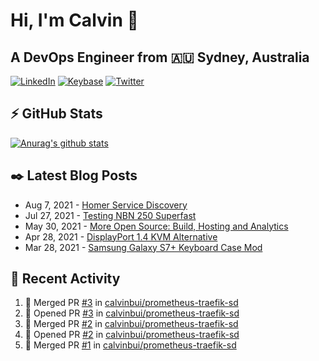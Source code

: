 # Hi, I'm Calvin 🍭
## A DevOps Engineer from 🇦🇺 Sydney, Australia</h3>

[![LinkedIn](https://img.shields.io/badge/-c–bui-0077B5?style=flat-square&labelColor=0077B5&logo=LinkedIn&logoColor=white)](https://www.linkedin.com/in/c-bui/)
[![Keybase](https://img.shields.io/badge/-calvinbui-ff6f21?style=flat-square&labelColor=ff6f21&logo=Keybase&logoColor=white)](https://keybase.io/calvinbui)
[![Twitter](https://img.shields.io/badge/-ASAPCalvin-1DA1F2?style=flat-square&labelColor=1DA1F2&logo=Twitter&logoColor=white)](https://twitter.com/ASAPCalvin)

<!-- https://github.com/rishavanand/github-profilinator -->
## ⚡ GitHub Stats
[![Anurag's github stats](https://github-readme-stats.vercel.app/api?username=calvinbui&count_private=true&hide_title=true)](https://github.com/anuraghazra/github-readme-stats)

<!-- https://github.com/gautamkrishnar/blog-post-workflow -->
## ✒️ Latest Blog Posts

<!-- BLOG-POST-LIST:START -->
- Aug 7, 2021 - [Homer Service Discovery](https://calvin.me/homer-service-discovery)
- Jul 27, 2021 - [Testing NBN 250 Superfast](https://calvin.me/testing-nbn-250-superfast)
- May 30, 2021 - [More Open Source: Build, Hosting and Analytics](https://calvin.me/making-this-site-more-open-source)
- Apr 28, 2021 - [DisplayPort 1.4 KVM Alternative](https://calvin.me/displayport-1.4-kvm-alternative)
- Mar 28, 2021 - [Samsung Galaxy S7+ Keyboard Case Mod](https://calvin.me/samsung-galaxy-tab-s7-plus-keyboard-case-mod)

<!-- BLOG-POST-LIST:END -->

## 🏃‍ Recent Activity

<!--START_SECTION:activity-->
1. 🎉 Merged PR [#3](https://github.com/calvinbui/prometheus-traefik-sd/pull/3) in [calvinbui/prometheus-traefik-sd](https://github.com/calvinbui/prometheus-traefik-sd)
2. 💪 Opened PR [#3](https://github.com/calvinbui/prometheus-traefik-sd/pull/3) in [calvinbui/prometheus-traefik-sd](https://github.com/calvinbui/prometheus-traefik-sd)
3. 🎉 Merged PR [#2](https://github.com/calvinbui/prometheus-traefik-sd/pull/2) in [calvinbui/prometheus-traefik-sd](https://github.com/calvinbui/prometheus-traefik-sd)
4. 💪 Opened PR [#2](https://github.com/calvinbui/prometheus-traefik-sd/pull/2) in [calvinbui/prometheus-traefik-sd](https://github.com/calvinbui/prometheus-traefik-sd)
5. 🎉 Merged PR [#1](https://github.com/calvinbui/prometheus-traefik-sd/pull/1) in [calvinbui/prometheus-traefik-sd](https://github.com/calvinbui/prometheus-traefik-sd)
<!--END_SECTION:activity-->
